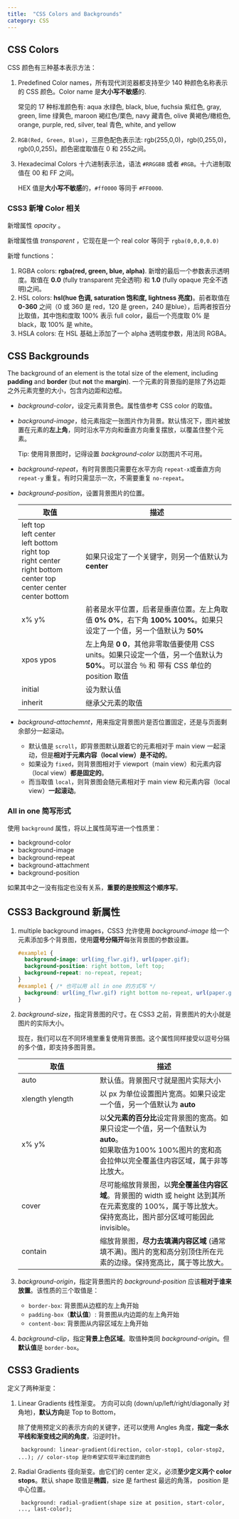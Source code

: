 ```yaml
---
title:  "CSS Colors and Backgrounds"
category: CSS
---
```

## CSS Colors

CSS 颜色有三种基本表示方法：

1. Predefined Color names，所有现代浏览器都支持至少 140 种颜色名称表示的 CSS 颜色。Color name 是**大小写不敏感**的.

    常见的 17 种标准颜色有: aqua 水绿色, black, blue, fuchsia 紫红色, gray, green, lime 绿黄色, maroon 褐红色/栗色, navy 藏青色, olive 黄褐色/橄榄色, orange, purple, red, silver, teal 青色, white, and yellow

2. `RGB(Red, Green, Blue)`，三原色配色表示法: rgb(255,0,0)，rgb(0,255,0)，rgb(0,0,255)。颜色密度取值在 0 和 255之间。

3. Hexadecimal Colors 十六进制表示法，语法 `#RRGGBB` 或者 `#RGB`。十六进制取值在 00 和 FF 之间。

    HEX 值是**大小写不敏感**的，`#ff0000` 等同于 `#FF0000`.

<!--more-->

### CSS3 新增 Color 相关

新增属性 _opacity_ 。

新增属性值 _transparent_ ，它现在是一个 real color 等同于 `rgba(0,0,0,0.0)`

新增 functions：

1. RGBA colors: **rgba(red, green, blue, alpha)**. 新增的最后一个参数表示透明度。取值在 **0.0** (fully transparent 完全透明) 和 **1.0** (fully opaque 完全不透明)之间。
2. HSL colors: **hsl(hue 色调, saturation 饱和度, lightness 亮度)**。前者取值在 **0-360** 之间（0 或 360 是 red，120 是 green，240 是blue），后两者按百分比取值，其中饱和度取 100% 表示 full color，最后一个亮度取 0% 是 black，取 100% 是 white。
3. HSLA colors: 在 HSL 基础上添加了一个 alpha 透明度参数，用法同 RGBA。

## CSS Backgrounds

The background of an element is the total size of the element, including **padding** and **border** (but **not** the **margin**). 一个<span class="t-blue">元素的背景指的是除了外边距之外元素完整的大小，包含内边距和边框</span>。

+ _background-color_，设定元素背景色。属性值参考 CSS color 的取值。
+ _background-image_，给元素指定一张图片作为背景。默认情况下，图片被放置在元素的**左上角**，同时沿水平方向和垂直方向重复摆放，以覆盖住整个元素。

    Tip: 使用背景图时，记得设置 _background-color_ 以防图片不可用。

+ _background-repeat_，有时背景图只需要在水平方向 `repeat-x`或垂直方向 `repeat-y` 重复。有时只需显示一次，不需要重复 `no-repeat`。
+ _background-position_，设置背景图片的位置。

  <table>
    <thead>
      <tr><th style="width:8em;">取值</th><th>描述</th></tr>
    </thead>
    <tbody>
    <tr>
      <td>left top<br>left center<br>left bottom<br>right top<br>right center<br>right bottom<br>
      center top<br>center center<br>center bottom<br>
      </td>
      <td>如果只设定了一个关键字，则另一个值默认为 <b>center</b></td>
    </tr>
    <tr>
      <td>x% y%</td><td>前者是水平位置，后者是垂直位置。左上角取值 <b>0% 0%</b>，右下角 <b>100% 100%</b>。如果只设定了一个值，另一个值默认为 <b>50%</b></td>
    </tr>
    <tr>
      <td>xpos ypos</td><td>左上角是 <b>0 0</b>，其他非零取值要使用 CSS units。<span class="blue-text">如果只设定一个值，另一个值默认为 <b>50%</b>。可以混合 ％ 和 带有 CSS 单位的 position 取值</span></td>
    </tr>
    <tr><td>initial</td><td>设为默认值</td></tr>
    <tr><td>inherit</td><td>继承父元素的取值</td></tr>
    </tbody>
  </table>

+ _background-attachemnt_，用来<span class="t-blue">指定背景图片是否位置固定，还是与页面剩余部分一起滚动</span>。

    + 默认值是 `scroll`，即背景图默认跟着它的元素相对于 main view 一起滚动，但是**相对于元素内容（local view）是不动的**。
    + 如果设为 `fixed`，则背景图相对于 viewport（main view）和元素内容（local view）**都是固定的**。
    + 而当取值 `local`，则背景图会随元素相对于 main view 和元素内容（local view）**一起滚动**。

### All in one 简写形式

使用 `background` 属性，将以上属性简写进一个性质里：

+ background-color
+ background-image
+ background-repeat
+ background-attachment
+ background-position

如果其中之一没有指定也没有关系，**重要的是按照这个顺序写**。

## CSS3 Background 新属性

1. multiple background images，CSS3 允许使用 _background-image_ 给一个元素添加多个背景图，使用**逗号分隔开**每张背景图的参数设置。

    ```css
    #example1 {
      background-image: url(img_flwr.gif), url(paper.gif);
      background-position: right bottom, left top;
      background-repeat: no-repeat, repeat;
    }
    #example1 { /* 也可以用 all in one 的方式写 */
      background: url(img_flwr.gif) right bottom no-repeat, url(paper.gif) left top repeat;
    }
    ```

2. _background-size_，指定背景图的尺寸。在 CSS3 之前，背景图片的大小就是图片的实际大小。

    现在，我们可以在不同环境里重复使用背景图。这个属性同样接受以逗号分隔的多个值，即支持多图背景。

    <table>
      <thead>
        <tr><th style="width:10em;">取值</th><th>描述</th></tr>
      </thead>
      <tbody>
      <tr>
        <td>auto</td><td>默认值。背景图尺寸就是图片实际大小</td>
      </tr>
      <tr>
        <td>xlength ylength</td><td>以 px 为单位设置图片宽高。如果只设定一个值，另一个值默认为 <b>auto</b></td>
      </tr>
      <tr>
        <td>x% y%</td><td>以<b>父元素的百分比</b>设定背景图的宽高。如果只设定一个值，另一个值默认为 <b>auto</b>。<br/>如果取值为<span class="t-red">100% 100%</span>图片的宽和高会拉伸以完全覆盖住内容区域，属于<span class="t-red">非等比放大</span>。</td>
      </tr>
      <tr>
        <td>cover</td><td>尽可能缩放背景图，以<b>完全覆盖住内容区域</b>。<span class="t-blue">背景图的 width 或 height 达到其所在元素宽度的 100%</span>，属于<span class="t-red">等比放大</span>。保持宽高比，图片部分区域可能因此 invisible。</td>
      </tr>
      <tr>
        <td>contain</td><td>缩放背景图，<b>尽力去填满内容区域</b> (通常填不满)。<span class="t-blue">图片的宽和高分别顶住所在元素的边缘</span>。保持宽高比，属于<span class="t-red">等比放大</span>。</td>
      </tr>
      </tbody>
    </table>

3. _background-origin_，指定背景图片的 _background-position_ 应该**相对于谁来放置**。该性质的三个取值是：

    + `border-box`: 背景图从边框的左上角开始
    + `padding-box`（**默认值**）: 背景图从内边距的左上角开始
    + `content-box`: 背景图从内容区域左上角开始

4. _background-clip_，指定**背景上色区域**。取值种类同 _background-origin_。但**默认值**是 `border-box`。

## CSS3 Gradients

定义了两种渐变：

1. Linear Gradients 线性渐变。 方向可以向 (down/up/left/right/diagonally 对角地)，**默认方向**是 Top to Bottom，

    除了使用预定义的表示方向的关键字，还可以使用 Angles 角度，**指定一条水平线和渐变线之间的角度**，<span class="t-blue">沿逆时针</span>。

        background: linear-gradient(direction, color-stop1, color-stop2, ...); // color-stop 是你希望实现平滑过度的颜色

2. Radial Gradients 径向渐变。由它们的 center 定义，必须**至少定义两个 color stops**。默认 shape 取值是**椭圆**，size 是 farthest 最远的角落， position 是中心位置。

        background: radial-gradient(shape size at position, start-color, ..., last-color);
